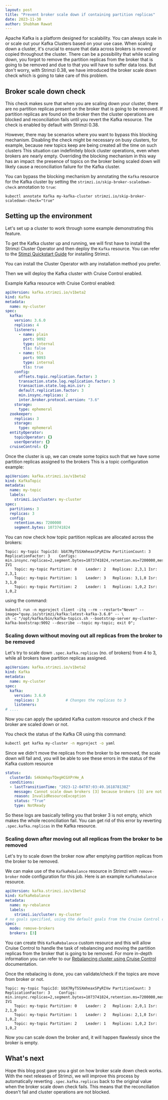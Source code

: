 ```yaml
---
layout: post
title: "Prevent broker scale down if containing partition replicas"
date: 2023-11-30
author: Shubham Rawat
---
```


Apache Kafka is a platform designed for scalability.
You can always scale in or scale out your Kafka Clusters based on your use case.
When scaling down a cluster, it's crucial to ensure that data across brokers is moved or copied throughout the cluster.
There can be a possibility that while scaling down, you forgot to remove the partition replicas from the broker that is going to be removed and due to that you will have to suffer data loss.
But don't worry, with Strimzi 0.38, we have introduced the broker scale down check which is going to take care of this problem.

## Broker scale down check

This check makes sure that when you are scaling down your cluster, there are no partition replicas present on the broker that is going to be removed.
If partition replicas are found on the broker then the cluster operations are blocked and reconciliation fails until you revert the Kafka resource.
The check is enabled by default with Strimzi 0.38.

However, there may be scenarios where you want to bypass this blocking mechanism.
Disabling the check might be necessary on busy clusters, for example, because new topics keep are being created all the time on such clusters
This situation can indefinitely block cluster operations, even when brokers are nearly empty.
Overriding the blocking mechanism in this way has an impact:
the presence of topics on the broker being scaled down will likely cause a reconciliation failure for the Kafka cluster.

You can bypass the blocking mechanism by annotating the `Kafka` resource for the Kafka cluster by setting the `strimzi.io/skip-broker-scaledown-check` annotation to `true`:
```shell
kubectl annotate Kafka my-kafka-cluster strimzi.io/skip-broker-scaledown-check="true"
```

## Setting up the environment

Let's set up a cluster to work through some example demonstrating this feature.

To get the Kafka cluster up and running, we will first have to install the Strimzi Cluster Operator and then deploy the `Kafka` resource.
You can refer to the [Stimzi Quickstart Guide](https://strimzi.io/docs/operators/latest/quickstart.html) for installing Strimzi.

You can install the Cluster Operator with any installation method you prefer.

Then we will deploy the Kafka cluster with Cruise Control enabled.

Example Kafka resource with Cruise Control enabled:
```yaml
apiVersion: kafka.strimzi.io/v1beta2
kind: Kafka
metadata:
  name: my-cluster
spec:
  kafka:
    version: 3.6.0
    replicas: 4
    listeners:
      - name: plain
        port: 9092
        type: internal
        tls: false
      - name: tls
        port: 9093
        type: internal
        tls: true
    config:
      offsets.topic.replication.factor: 3
      transaction.state.log.replication.factor: 3
      transaction.state.log.min.isr: 2
      default.replication.factor: 3
      min.insync.replicas: 2
      inter.broker.protocol.version: "3.6"
    storage:
      type: ephemeral
  zookeeper:
    replicas: 3
    storage:
      type: ephemeral
  entityOperator:
    topicOperator: {}
    userOperator: {}
  cruiseControl: {}
```

Once the cluster is up, we can create some topics such that we have some partition replicas assigned to the brokers
This is a topic configuration example:
```yaml
apiVersion: kafka.strimzi.io/v1beta2
kind: KafkaTopic
metadata:
  name: my-topic
  labels:
    strimzi.io/cluster: my-cluster
spec:
  partitions: 3
  replicas: 3
  config:
    retention.ms: 7200000
    segment.bytes: 1073741824
```

You can now check how topic partition replicas are allocated across the brokers:
```shell
Topic: my-topic	TopicId: bbX7RyTSSXmheaxSPyRIVw	PartitionCount: 3	ReplicationFactor: 3	Configs: min.insync.replicas=2,segment.bytes=1073741824,retention.ms=7200000,message.format.version=3.0-IV1
	Topic: my-topic	Partition: 0	Leader: 2	Replicas: 2,3,1	Isr: 2,3,1
	Topic: my-topic	Partition: 1	Leader: 3	Replicas: 3,1,0	Isr: 3,1,0
	Topic: my-topic	Partition: 2	Leader: 1	Replicas: 1,0,2	Isr: 1,0,2
```
using the command:
```shell
kubectl run -n myproject client -itq --rm --restart="Never" --image="quay.io/strimzi/kafka:latest-kafka-3.6.0" -- \
sh -c "/opt/kafka/bin/kafka-topics.sh --bootstrap-server my-cluster-kafka-bootstrap:9092 --describe --topic my-topic; exit 0";
```

### Scaling down without moving out all replicas from the broker to be removed

Let's try to scale down `.spec.kafka.replicas` (no. of brokers) from 4 to 3, while all brokers have partition replicas assigned.

```yaml
apiVersion: kafka.strimzi.io/v1beta2
kind: Kafka
metadata:
  name: my-cluster
spec:
  kafka:
    version: 3.6.0
    replicas: 3            # Changes the replicas to 3
    listeners:
# ....    
```

Now you can apply the updated Kafka custom resource and check if the broker are scaled down or not.

You check the status of the Kafka CR using this command:
```sh
kubectl get kafka my-cluster -n myproject -o yaml
```

Since we didn't move the replicas from the broker to be removed, the scale down will fail and, you will be able to see these errors in the status of the Kafka custom resource
```yaml
status:
  clusterId: S4kUmhqvTQegHCGXPrHe_A
  conditions:
  - lastTransitionTime: "2023-12-04T07:03:49.161878138Z"
    message: Cannot scale down brokers [3] because brokers [3] are not empty
    reason: InvalidResourceException
    status: "True"
    type: NotReady
```
So these logs are basically telling you that broker 3 is not empty, which makes the whole reconciliation fail. You can get rid of this error by reverting `.spec.kafka.replicas` in the Kafka resource.

### Scaling down after moving out all replicas from the broker to be removed

Let's try to scale down the broker now after emptying partition replicas from the broker to be removed.

We can make use of the `KafkaRebalance` resource in Strimzi with `remove-broker` node configuration for this job.
Here is an example `KafkaRebalance` resource.
```yaml
apiVersion: kafka.strimzi.io/v1beta2
kind: KafkaRebalance
metadata:
  name: my-rebalance
  labels:
    strimzi.io/cluster: my-cluster
# no goals specified, using the default goals from the Cruise Control configuration
spec:
  mode: remove-brokers
  brokers: [3]
```
You can create this `KafkaRebalance` custom resource and this will allow Cruise Control to handle the task of rebalancing and moving the partition replicas from the broker that is going to be removed.
For more in-depth information you can refer to our [Rebalancing cluster using Cruise Control](https://strimzi.io/docs/operators/latest/deploying#proc-generating-optimization-proposals-str) documentation.

Once the rebalacing is done, you can validate/check if the topics are move from broker or not.
```shell
Topic: my-topic	TopicId: bbX7RyTSSXmheaxSPyRIVw	PartitionCount: 3	ReplicationFactor: 3	Configs: min.insync.replicas=2,segment.bytes=1073741824,retention.ms=7200000,message.format.version=3.0-IV1
	Topic: my-topic	Partition: 0	Leader: 2	Replicas: 2,0,1	Isr: 2,1,0
	Topic: my-topic	Partition: 1	Leader: 2	Replicas: 2,1,0	Isr: 1,0,2
	Topic: my-topic	Partition: 2	Leader: 1	Replicas: 1,0,2	Isr: 1,0,2
```

Now you can scale down the broker and, it will happen flawlessly since the broker is empty.

## What's next

Hope this blog post gave you a gist on how broker scale down check works.
With the next releases of Strimzi, we will improve this process by automatically reverting `.spec.kafka.replicas` back to the original value when the broker scale down check fails. This means that the reconciliation doesn't fail and cluster operations are not blocked.